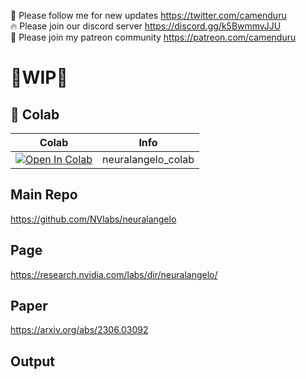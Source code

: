 🐣 Please follow me for new updates https://twitter.com/camenduru <br />
🔥 Please join our discord server https://discord.gg/k5BwmmvJJU <br />
🥳 Please join my patreon community https://patreon.com/camenduru <br />

# 🚦WIP🚦

## 🦒 Colab

| Colab | Info
| --- | --- |
[![Open In Colab](https://colab.research.google.com/assets/colab-badge.svg)](https://colab.research.google.com/github/camenduru/neuralangelo-colab/blob/main/neuralangelo_colab.ipynb) | neuralangelo_colab

## Main Repo
https://github.com/NVlabs/neuralangelo

## Page
https://research.nvidia.com/labs/dir/neuralangelo/

## Paper
https://arxiv.org/abs/2306.03092

## Output
